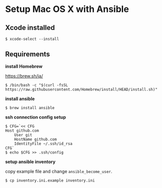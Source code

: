 # Setup Mac OS X with Ansible

## Xcode installed

```
$ xcode-select --install
```

## Requirements

**install Homebrew**

https://brew.sh/ja/

```
$ /bin/bash -c "$(curl -fsSL https://raw.githubusercontent.com/Homebrew/install/HEAD/install.sh)"
```

**install ansible**

```
$ brew install ansible
```

**ssh connection config setup**

```
$ CFG=`<< CFG
Host github.com
    User git
    HostName github.com
    IdentityFile ~/.ssh/id_rsa
CFG`
$ echo $CFG >> .ssh/config
```

**setup ansible inventory**

copy example file and change `ansible_become_user`.

```
$ cp inventory.ini.example inventory.ini
```

